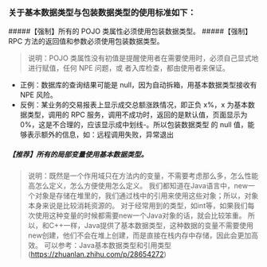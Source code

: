 ### 关于基本数据类型与包装数据类型的使用标准如下：
#####【强制】所有的 POJO 类属性必须使用包装数据类型。
#####【强制】RPC 方法的返回值和参数必须使用包装数据类型。
> 说明：POJO 类属性没有初值是提醒使用者在需要使用时，必须自己显式地进行赋值，任何 NPE 问题，或 者入库检查，都由使用者来保证。
- 正例：数据库的查询结果可能是 null，因为自动拆箱，用基本数据类型接收有 NPE 风险。
- 反例：某业务的交易报表上显示成交总额涨跌情况，即正负 x%，x 为基本数据类型，调用的 RPC 服务，调用不成功时，返回的是默认值，页面显示为 0%，这是不合理的，应该显示成中划线-。所以包装数据类型 的 null 值，能够表示额外的信息，如：远程调用失败，异常退出


##### 【推荐】所有的局部变量使用基本数据类型。
> 说明：既然是一个作用域只在方法内的变量，不需要考虑那么多，怎么性能高怎么定义，怎么方便使用怎么定义。 我们都知道在Java语言中，new一个对象是存储在堆里的，我们通过栈中的引用来使用这些对象；所以，对象本身来说是比较消耗资源的。 对于经常用到的类型，如int等，如果我们每次使用这种变量的时候都需要new一个Java对象的话，就会比较笨重。 所以，和C++一样，Java提供了基本数据类型，这种数据的变量不需要使用new创建，他们不会在堆上创建，而是直接在栈内存中存储，因此会更加高效。
可以参考：Java基本数据类型和引用类型(https://zhuanlan.zhihu.com/p/28654272)